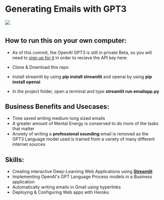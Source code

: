 # Generating Emails with GPT3

[![](https://img.youtube.com/vi/oJWBQKrF4uM/0.jpg)](https://www.youtube.com/watch?v=oJWBQKrF4uM)

# 


## How to run this on your own computer:
* As of this commit, the OpenAI GPT3 is still in private Beta, so you will need to [sign up for it](https://beta.openai.com/) in order to recieve the API key here:

* Clone & Download this repo
* Install streamlit by using **pip install streamlit** and openai by using **pip install openai**
* In the project folder, open a terminal and type **streamlit run emailapp.py**

## Business Benefits and Usecases:
* Time saved writing medium-long sized emails
* A greater amount of Mental Energy is conserved to do more of the tasks that matter
* Anxiety of writing a **professional sounding** email is removed as the GPT3 Language model used is trained from a variety of many different internet sources

## Skills:
* Creating interactive Deep-Learning Web Applications using [**Streamlit**](https://streamlit.io/)
* Implementing OpenAI's GPT Language Process models in a Business application
* Automatically writing emails in Gmail using hyperlinks
* Deploying & Configuring Web apps with Heroku
